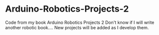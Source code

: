 # Arduino-Robotics-Projects-2
Code from my book Arduino Robotics Projects 2
Don't know if I will write another robotic book....
New projects will be added as I develop them.
